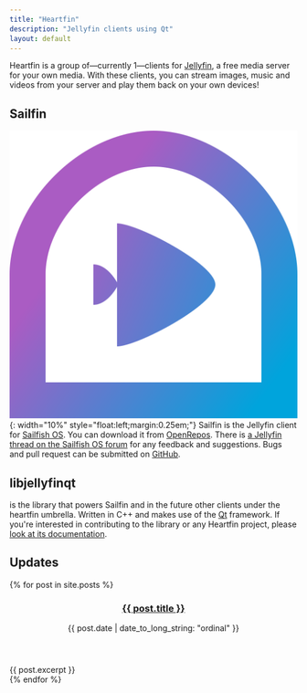 ```yaml
---
title: "Heartfin"
description: "Jellyfin clients using Qt"
layout: default
---
```

Heartfin is a group of—currently 1—clients for [Jellyfin](https://jellyfin.org/), a free media server for your own media.
With these clients, you can stream images, music and videos from your server and play them back on your own devices!

## Sailfin
![An stylished fish](/assets/sailfin/icon.svg){: width="10%" style="float:left;margin:0.25em;"} Sailfin is the Jellyfin client for [Sailfish OS](https://www.sailfishos.org/).
You can download it from [OpenRepos](https://openrepos.net/content/ahappyhuman/sailfin). 
There is [a Jellyfin thread on the Sailfish OS forum](https://forum.sailfishos.org/t/sailfin-a-jellyfin-client-for-sailfish-os-thread/2260?u=ahappyhuman) for any feedback and suggestions.
Bugs and pull request can be submitted on [GitHub](https://github.com/heartfin/harbour-sailfin).

## libjellyfinqt
is the library that powers Sailfin and in the future other clients under the heartfin umbrella.
Written in C++ and makes use of the [Qt](https://www.qt.io) framework.
If you're interested in contributing to the library or any Heartfin project, please [look at its documentation](https://heartfin.github.io/harbour-sailfin).

## Updates
{% for post in site.posts %}
<article>
    <header>
        <h3><a href="{{ post.url }}">{{ post.title }}</a></h3>
        {{ post.date | date_to_long_string: "ordinal" }}
    </header>
    {{ post.excerpt }}
</article>
{% endfor %}
